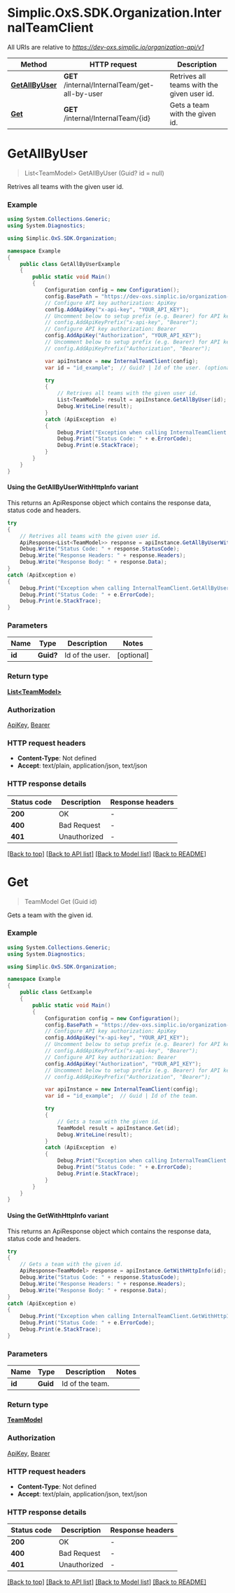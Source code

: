 # Simplic.OxS.SDK.Organization.InternalTeamClient

All URIs are relative to *https://dev-oxs.simplic.io/organization-api/v1*

| Method | HTTP request | Description |
|--------|--------------|-------------|
| [**GetAllByUser**](InternalTeamClient.md#internalinternalteamgetallbyuserget) | **GET** /internal/InternalTeam/get-all-by-user | Retrives all teams with the given user id. |
| [**Get**](InternalTeamClient.md#internalinternalteamidget) | **GET** /internal/InternalTeam/{id} | Gets a team with the given id. |

<a id="internalinternalteamgetallbyuserget"></a>
# **GetAllByUser**
> List&lt;TeamModel&gt; GetAllByUser (Guid? id = null)

Retrives all teams with the given user id.

### Example
```csharp
using System.Collections.Generic;
using System.Diagnostics;

using Simplic.OxS.SDK.Organization;

namespace Example
{
    public class GetAllByUserExample
    {
        public static void Main()
        {
            Configuration config = new Configuration();
            config.BasePath = "https://dev-oxs.simplic.io/organization-api/v1";
            // Configure API key authorization: ApiKey
            config.AddApiKey("x-api-key", "YOUR_API_KEY");
            // Uncomment below to setup prefix (e.g. Bearer) for API key, if needed
            // config.AddApiKeyPrefix("x-api-key", "Bearer");
            // Configure API key authorization: Bearer
            config.AddApiKey("Authorization", "YOUR_API_KEY");
            // Uncomment below to setup prefix (e.g. Bearer) for API key, if needed
            // config.AddApiKeyPrefix("Authorization", "Bearer");

            var apiInstance = new InternalTeamClient(config);
            var id = "id_example";  // Guid? | Id of the user. (optional) 

            try
            {
                // Retrives all teams with the given user id.
                List<TeamModel> result = apiInstance.GetAllByUser(id);
                Debug.WriteLine(result);
            }
            catch (ApiException  e)
            {
                Debug.Print("Exception when calling InternalTeamClient.GetAllByUser: " + e.Message);
                Debug.Print("Status Code: " + e.ErrorCode);
                Debug.Print(e.StackTrace);
            }
        }
    }
}
```

#### Using the GetAllByUserWithHttpInfo variant
This returns an ApiResponse object which contains the response data, status code and headers.

```csharp
try
{
    // Retrives all teams with the given user id.
    ApiResponse<List<TeamModel>> response = apiInstance.GetAllByUserWithHttpInfo(id);
    Debug.Write("Status Code: " + response.StatusCode);
    Debug.Write("Response Headers: " + response.Headers);
    Debug.Write("Response Body: " + response.Data);
}
catch (ApiException e)
{
    Debug.Print("Exception when calling InternalTeamClient.GetAllByUserWithHttpInfo: " + e.Message);
    Debug.Print("Status Code: " + e.ErrorCode);
    Debug.Print(e.StackTrace);
}
```

### Parameters

| Name | Type | Description | Notes |
|------|------|-------------|-------|
| **id** | **Guid?** | Id of the user. | [optional]  |

### Return type

[**List&lt;TeamModel&gt;**](TeamModel.md)

### Authorization

[ApiKey](../README.md#ApiKey), [Bearer](../README.md#Bearer)

### HTTP request headers

 - **Content-Type**: Not defined
 - **Accept**: text/plain, application/json, text/json


### HTTP response details
| Status code | Description | Response headers |
|-------------|-------------|------------------|
| **200** | OK |  -  |
| **400** | Bad Request |  -  |
| **401** | Unauthorized |  -  |

[[Back to top]](#) [[Back to API list]](../README.md#documentation-for-api-endpoints) [[Back to Model list]](../README.md#documentation-for-models) [[Back to README]](../README.md)

<a id="internalinternalteamidget"></a>
# **Get**
> TeamModel Get (Guid id)

Gets a team with the given id.

### Example
```csharp
using System.Collections.Generic;
using System.Diagnostics;

using Simplic.OxS.SDK.Organization;

namespace Example
{
    public class GetExample
    {
        public static void Main()
        {
            Configuration config = new Configuration();
            config.BasePath = "https://dev-oxs.simplic.io/organization-api/v1";
            // Configure API key authorization: ApiKey
            config.AddApiKey("x-api-key", "YOUR_API_KEY");
            // Uncomment below to setup prefix (e.g. Bearer) for API key, if needed
            // config.AddApiKeyPrefix("x-api-key", "Bearer");
            // Configure API key authorization: Bearer
            config.AddApiKey("Authorization", "YOUR_API_KEY");
            // Uncomment below to setup prefix (e.g. Bearer) for API key, if needed
            // config.AddApiKeyPrefix("Authorization", "Bearer");

            var apiInstance = new InternalTeamClient(config);
            var id = "id_example";  // Guid | Id of the team.

            try
            {
                // Gets a team with the given id.
                TeamModel result = apiInstance.Get(id);
                Debug.WriteLine(result);
            }
            catch (ApiException  e)
            {
                Debug.Print("Exception when calling InternalTeamClient.Get: " + e.Message);
                Debug.Print("Status Code: " + e.ErrorCode);
                Debug.Print(e.StackTrace);
            }
        }
    }
}
```

#### Using the GetWithHttpInfo variant
This returns an ApiResponse object which contains the response data, status code and headers.

```csharp
try
{
    // Gets a team with the given id.
    ApiResponse<TeamModel> response = apiInstance.GetWithHttpInfo(id);
    Debug.Write("Status Code: " + response.StatusCode);
    Debug.Write("Response Headers: " + response.Headers);
    Debug.Write("Response Body: " + response.Data);
}
catch (ApiException e)
{
    Debug.Print("Exception when calling InternalTeamClient.GetWithHttpInfo: " + e.Message);
    Debug.Print("Status Code: " + e.ErrorCode);
    Debug.Print(e.StackTrace);
}
```

### Parameters

| Name | Type | Description | Notes |
|------|------|-------------|-------|
| **id** | **Guid** | Id of the team. |  |

### Return type

[**TeamModel**](TeamModel.md)

### Authorization

[ApiKey](../README.md#ApiKey), [Bearer](../README.md#Bearer)

### HTTP request headers

 - **Content-Type**: Not defined
 - **Accept**: text/plain, application/json, text/json


### HTTP response details
| Status code | Description | Response headers |
|-------------|-------------|------------------|
| **200** | OK |  -  |
| **400** | Bad Request |  -  |
| **401** | Unauthorized |  -  |

[[Back to top]](#) [[Back to API list]](../README.md#documentation-for-api-endpoints) [[Back to Model list]](../README.md#documentation-for-models) [[Back to README]](../README.md)

